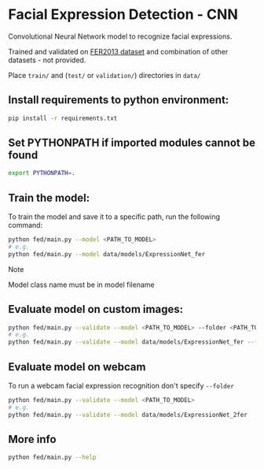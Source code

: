 # Facial Expression Detection - CNN

Convolutional Neural Network model to recognize facial expressions.

Trained and validated on [FER2013 dataset](https://www.kaggle.com/datasets/msambare/fer2013) and combination of other datasets - not provided.

Place `train/` and (`test/` or `validation/`) directories in `data/`

## Install requirements to python environment:

```bash
pip install -r requirements.txt
```

## Set PYTHONPATH if imported modules cannot be found

```bash
export PYTHONPATH=.
```

## Train the model:

To train the model and save it to a specific path, run the following command:

```bash
python fed/main.py --model <PATH_TO_MODEL>
# e.g.
python fed/main.py --model data/models/ExpressionNet_fer
```

> [!NOTE]
> Model class name must be in model filename

## Evaluate model on custom images:

```bash
python fed/main.py --validate --model <PATH_TO_MODEL> --folder <PATH_TO_IMAGES>
# e.g.
python fed/main.py --validate --model data/models/ExpressionNet_fer --folder data/uni_validation_set
```

## Evaluate model on webcam

To run a webcam facial expression recognition don't specify `--folder`

```bash
python fed/main.py --validate --model <PATH_TO_MODEL>
# e.g.
python fed/main.py --validate --model data/models/ExpressionNet_2fer
```

## More info

```bash
python fed/main.py --help
```
